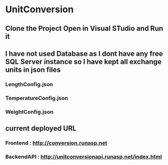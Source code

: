 # UnitConversion

## Clone the Project Open in Visual STudio and Run it

## I have not used Database as I dont have any free SQL Server instance so I have kept all exchange units in json files 
### LengthConfig.json
### TemperatureConfig.json
### WeightConfig.json

## current deployed URL 
### Frontend : http://conversion.runasp.net
### BackendAPI : http://unitconversionapi.runasp.net/index.html
